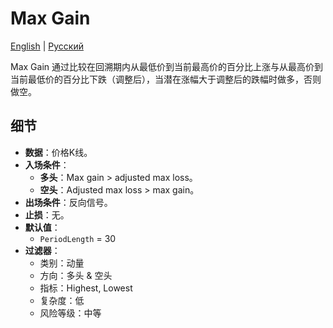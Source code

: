 # Max Gain
[English](README.md) | [Русский](README_ru.md)

Max Gain 通过比较在回溯期内从最低价到当前最高价的百分比上涨与从最高价到当前最低价的百分比下跌（调整后），当潜在涨幅大于调整后的跌幅时做多，否则做空。

## 细节
- **数据**：价格K线。
- **入场条件**：
  - **多头**：Max gain > adjusted max loss。
  - **空头**：Adjusted max loss > max gain。
- **出场条件**：反向信号。
- **止损**：无。
- **默认值**：
  - `PeriodLength` = 30
- **过滤器**：
  - 类别：动量
  - 方向：多头 & 空头
  - 指标：Highest, Lowest
  - 复杂度：低
  - 风险等级：中等
